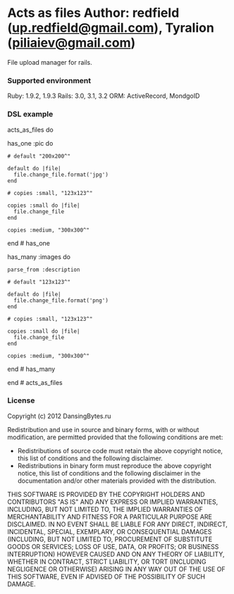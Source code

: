 Acts as files
Author: redfield (up.redfield@gmail.com), Tyralion (piliaiev@gmail.com)
======

File upload manager for rails.

### Supported environment

Ruby:   1.9.2, 1.9.3
Rails:  3.0, 3.1, 3.2
ORM:    ActiveRecord, MondgoID


### DSL example

acts_as_files do

  has_one :pic do

    # default "200x200^"

    default do |file|
      file.change_file.format('jpg')
    end  

    # copies :small, "123x123^"

    copies :small do |file| 
      file.change_file 
    end

    copies :medium, "300x300^"

  end # has_one

  has_many :images do

    parse_from :description

    # default "123x123^"

    default do |file|
      file.change_file.format('png')
    end  

    # copies :small, "123x123^"

    copies :small do |file| 
      file.change_file 
    end

    copies :medium, "300x300^"

  end # has_many 

end # acts_as_files

### License

Copyright (c) 2012 DansingBytes.ru

Redistribution and use in source and binary forms, with or without
modification, are permitted provided that the following conditions are met:

  * Redistributions of source code must retain the above copyright
    notice, this list of conditions and the following disclaimer.
  * Redistributions in binary form must reproduce the above copyright
    notice, this list of conditions and the following disclaimer in the
    documentation and/or other materials provided with the distribution.

THIS SOFTWARE IS PROVIDED BY THE COPYRIGHT HOLDERS AND CONTRIBUTORS "AS IS"
AND ANY EXPRESS OR IMPLIED WARRANTIES, INCLUDING, BUT NOT LIMITED TO, THE
IMPLIED WARRANTIES OF MERCHANTABILITY AND FITNESS FOR A PARTICULAR PURPOSE
ARE DISCLAIMED. IN NO EVENT SHALL <COPYRIGHT HOLDER> BE LIABLE FOR ANY
DIRECT, INDIRECT, INCIDENTAL, SPECIAL, EXEMPLARY, OR CONSEQUENTIAL DAMAGES
(INCLUDING, BUT NOT LIMITED TO, PROCUREMENT OF SUBSTITUTE GOODS OR SERVICES;
LOSS OF USE, DATA, OR PROFITS; OR BUSINESS INTERRUPTION) HOWEVER CAUSED AND
ON ANY THEORY OF LIABILITY, WHETHER IN CONTRACT, STRICT LIABILITY, OR TORT
(INCLUDING NEGLIGENCE OR OTHERWISE) ARISING IN ANY WAY OUT OF THE USE OF
THIS SOFTWARE, EVEN IF ADVISED OF THE POSSIBILITY OF SUCH DAMAGE.

